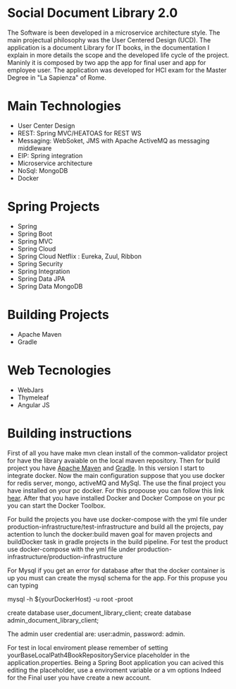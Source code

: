 # Social Document Library 2.0

The Software is been developed in a microservice architecture style.
The main projectual philosophy was the User Centered Design (UCD).
The application is a document Library for IT books, in the documentation I explain in more details the scope and the 
developed life cycle of the project. Maninly it is composed by two app the app for final user and app for employee user.
The application was developed for HCI exam for the Master Degree in "La Sapienza" of Rome.

# Main Technologies 
<ul>
    <li>User Center Design</li>
    <li>REST: Spring MVC/HEATOAS for REST WS </li> 
    <li>Messaging: WebSoket, JMS with Apache ActiveMQ as messaging middleware</li>
    <li>EIP: Spring integration</li>
    <li>Microservice architecture</li>
    <li>NoSql: MongoDB</li>
    <li>Docker</li>
</ul>

# Spring Projects
<ul>
    <li>Spring</li> 
    <li>Spring Boot</li>
    <li>Spring MVC</li>    
    <li>Spring Cloud</li> 
    <li>Spring Cloud Netflix : Eureka, Zuul, Ribbon</li> 
    <li>Spring Security</li>
    <li>Spring Integration</li>
    <li>Spring Data JPA</li>
    <li>Spring Data MongoDB</li>
</ul>

# Building Projects
<ul>
    <li>Apache Maven</li> 
    <li>Gradle</li>
</ul>

# Web Tecnologies
<ul>
    <li>WebJars</li>
    <li>Thymeleaf</li> 
    <li>Angular JS</li>
</ul>

# Building instructions
First of all you have make mvn clean install of the common-validator project for have the library avaiable on the local maven repository.
Then for build project you have <a href="https://maven.apache.org/">Apache Maven</a> and <a href="http://gradle.org/">Gradle</a>.
In this version I start to integrate docker. Now the main configuration suppose that you use docker for redis server, mongo, activeMQ and MySql.
The use the final project you have installed on your pc docker. For this propouse you can follow this link <a href="https://docs.docker.com/mac/">hear</a>.
After that you have installed Docker and Docker Compose on your pc you can start the Docker Toolbox.

For build the projects you have use docker-compose with the yml file under production-infrastructure/test-infrastructure and build all the projects, pay actention to lunch the 
docker:build maven goal for maven projects and buildDocker task in gradle projects in the build pipeline.
For test the product use docker-compose with the yml file under production-infrastructure/production-infrastructure 

For Mysql if you get an error for database after that the docker container is up you must can create the mysql schema for the app. For this propuse you can typing 

mysql -h ${yourDockerHost} -u root -proot

create database user_document_library_client;
create database admin_document_library_client;

The admin user credential are: user:admin, password: admin.

For test in local enviroment please remember of setting yourBaseLocalPath4BookRepositoryService placeholder in the application.properties. 
Being a Spring Boot application you can acived this editing the placeholder, use a enviroment variable or a vm options
Indeed for the Final user you have create a new account.
